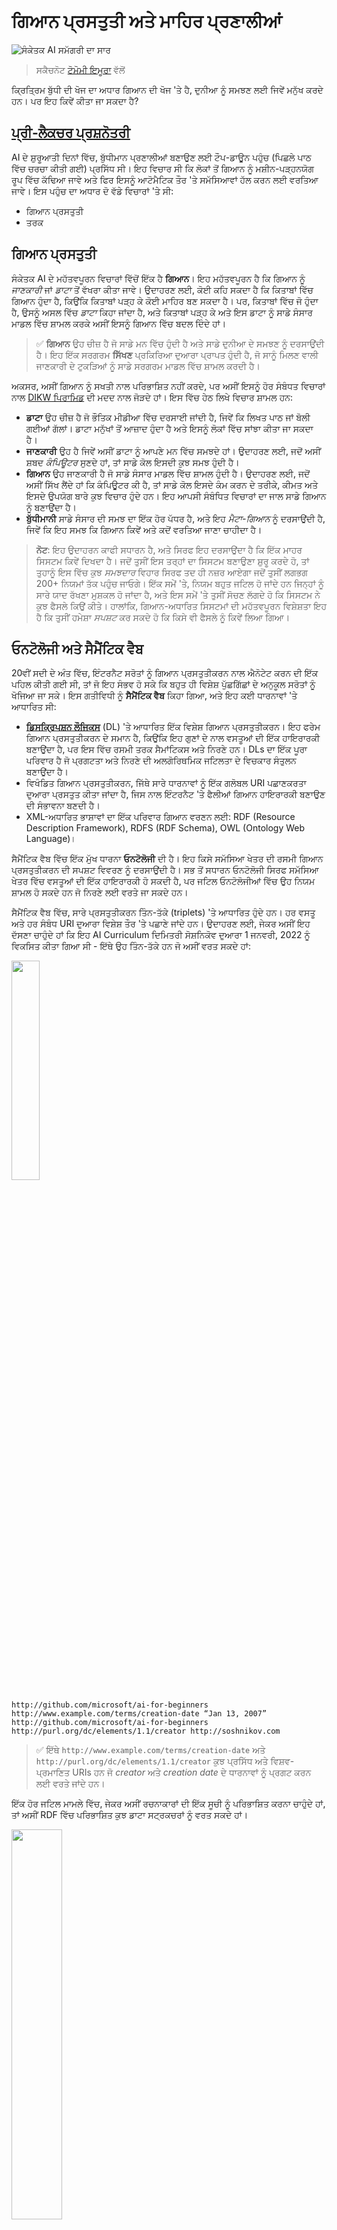 <!--
CO_OP_TRANSLATOR_METADATA:
{
  "original_hash": "98c5222ff9556b55223fed2337145e18",
  "translation_date": "2025-08-26T11:04:27+00:00",
  "source_file": "lessons/2-Symbolic/README.md",
  "language_code": "pa"
}
-->
# ਗਿਆਨ ਪ੍ਰਸਤੁਤੀ ਅਤੇ ਮਾਹਿਰ ਪ੍ਰਣਾਲੀਆਂ

![ਸੰਕੇਤਕ AI ਸਮੱਗਰੀ ਦਾ ਸਾਰ](../../../../translated_images/ai-symbolic.715a30cb610411a6964d2e2f23f24364cb338a07cb4844c1f97084d366e586c3.pa.png)

> ਸਕੈਚਨੋਟ [ਟੋਮੋਮੀ ਇਮੂਰਾ](https://twitter.com/girlie_mac) ਵੱਲੋਂ

ਕ੍ਰਿਤ੍ਰਿਮ ਬੁੱਧੀ ਦੀ ਖੋਜ ਦਾ ਅਧਾਰ ਗਿਆਨ ਦੀ ਖੋਜ 'ਤੇ ਹੈ, ਦੁਨੀਆ ਨੂੰ ਸਮਝਣ ਲਈ ਜਿਵੇਂ ਮਨੁੱਖ ਕਰਦੇ ਹਨ। ਪਰ ਇਹ ਕਿਵੇਂ ਕੀਤਾ ਜਾ ਸਕਦਾ ਹੈ?

## [ਪ੍ਰੀ-ਲੈਕਚਰ ਪ੍ਰਸ਼ਨੋਤਰੀ](https://ff-quizzes.netlify.app/en/ai/quiz/3)

AI ਦੇ ਸ਼ੁਰੂਆਤੀ ਦਿਨਾਂ ਵਿੱਚ, ਬੁੱਧੀਮਾਨ ਪ੍ਰਣਾਲੀਆਂ ਬਣਾਉਣ ਲਈ ਟੌਪ-ਡਾਊਨ ਪਹੁੰਚ (ਪਿਛਲੇ ਪਾਠ ਵਿੱਚ ਚਰਚਾ ਕੀਤੀ ਗਈ) ਪ੍ਰਸਿੱਧ ਸੀ। ਇਹ ਵਿਚਾਰ ਸੀ ਕਿ ਲੋਕਾਂ ਤੋਂ ਗਿਆਨ ਨੂੰ ਮਸ਼ੀਨ-ਪੜ੍ਹਨਯੋਗ ਰੂਪ ਵਿੱਚ ਕੱਢਿਆ ਜਾਵੇ ਅਤੇ ਫਿਰ ਇਸਨੂੰ ਆਟੋਮੈਟਿਕ ਤੌਰ 'ਤੇ ਸਮੱਸਿਆਵਾਂ ਹੱਲ ਕਰਨ ਲਈ ਵਰਤਿਆ ਜਾਵੇ। ਇਸ ਪਹੁੰਚ ਦਾ ਅਧਾਰ ਦੋ ਵੱਡੇ ਵਿਚਾਰਾਂ 'ਤੇ ਸੀ:

* ਗਿਆਨ ਪ੍ਰਸਤੁਤੀ  
* ਤਰਕ

## ਗਿਆਨ ਪ੍ਰਸਤੁਤੀ

ਸੰਕੇਤਕ AI ਦੇ ਮਹੱਤਵਪੂਰਨ ਵਿਚਾਰਾਂ ਵਿੱਚੋਂ ਇੱਕ ਹੈ **ਗਿਆਨ**। ਇਹ ਮਹੱਤਵਪੂਰਨ ਹੈ ਕਿ ਗਿਆਨ ਨੂੰ *ਜਾਣਕਾਰੀ* ਜਾਂ *ਡਾਟਾ* ਤੋਂ ਵੱਖਰਾ ਕੀਤਾ ਜਾਵੇ। ਉਦਾਹਰਣ ਲਈ, ਕੋਈ ਕਹਿ ਸਕਦਾ ਹੈ ਕਿ ਕਿਤਾਬਾਂ ਵਿੱਚ ਗਿਆਨ ਹੁੰਦਾ ਹੈ, ਕਿਉਂਕਿ ਕਿਤਾਬਾਂ ਪੜ੍ਹ ਕੇ ਕੋਈ ਮਾਹਿਰ ਬਣ ਸਕਦਾ ਹੈ। ਪਰ, ਕਿਤਾਬਾਂ ਵਿੱਚ ਜੋ ਹੁੰਦਾ ਹੈ, ਉਸਨੂੰ ਅਸਲ ਵਿੱਚ *ਡਾਟਾ* ਕਿਹਾ ਜਾਂਦਾ ਹੈ, ਅਤੇ ਕਿਤਾਬਾਂ ਪੜ੍ਹ ਕੇ ਅਤੇ ਇਸ ਡਾਟਾ ਨੂੰ ਸਾਡੇ ਸੰਸਾਰ ਮਾਡਲ ਵਿੱਚ ਸ਼ਾਮਲ ਕਰਕੇ ਅਸੀਂ ਇਸਨੂੰ ਗਿਆਨ ਵਿੱਚ ਬਦਲ ਦਿੰਦੇ ਹਾਂ।

> ✅ **ਗਿਆਨ** ਉਹ ਚੀਜ਼ ਹੈ ਜੋ ਸਾਡੇ ਮਨ ਵਿੱਚ ਹੁੰਦੀ ਹੈ ਅਤੇ ਸਾਡੇ ਦੁਨੀਆ ਦੇ ਸਮਝਣ ਨੂੰ ਦਰਸਾਉਂਦੀ ਹੈ। ਇਹ ਇੱਕ ਸਰਗਰਮ **ਸਿੱਖਣ** ਪ੍ਰਕਿਰਿਆ ਦੁਆਰਾ ਪ੍ਰਾਪਤ ਹੁੰਦੀ ਹੈ, ਜੋ ਸਾਨੂੰ ਮਿਲਣ ਵਾਲੀ ਜਾਣਕਾਰੀ ਦੇ ਟੁਕੜਿਆਂ ਨੂੰ ਸਾਡੇ ਸਰਗਰਮ ਮਾਡਲ ਵਿੱਚ ਸ਼ਾਮਲ ਕਰਦੀ ਹੈ।

ਅਕਸਰ, ਅਸੀਂ ਗਿਆਨ ਨੂੰ ਸਖਤੀ ਨਾਲ ਪਰਿਭਾਸ਼ਿਤ ਨਹੀਂ ਕਰਦੇ, ਪਰ ਅਸੀਂ ਇਸਨੂੰ ਹੋਰ ਸੰਬੰਧਤ ਵਿਚਾਰਾਂ ਨਾਲ [DIKW ਪਿਰਾਮਿਡ](https://en.wikipedia.org/wiki/DIKW_pyramid) ਦੀ ਮਦਦ ਨਾਲ ਜੋੜਦੇ ਹਾਂ। ਇਸ ਵਿੱਚ ਹੇਠ ਲਿਖੇ ਵਿਚਾਰ ਸ਼ਾਮਲ ਹਨ:

* **ਡਾਟਾ** ਉਹ ਚੀਜ਼ ਹੈ ਜੋ ਭੌਤਿਕ ਮੀਡੀਆ ਵਿੱਚ ਦਰਸਾਈ ਜਾਂਦੀ ਹੈ, ਜਿਵੇਂ ਕਿ ਲਿਖਤ ਪਾਠ ਜਾਂ ਬੋਲੀ ਗਈਆਂ ਗੱਲਾਂ। ਡਾਟਾ ਮਨੁੱਖਾਂ ਤੋਂ ਆਜ਼ਾਦ ਹੁੰਦਾ ਹੈ ਅਤੇ ਇਸਨੂੰ ਲੋਕਾਂ ਵਿੱਚ ਸਾਂਝਾ ਕੀਤਾ ਜਾ ਸਕਦਾ ਹੈ।  
* **ਜਾਣਕਾਰੀ** ਉਹ ਹੈ ਜਿਵੇਂ ਅਸੀਂ ਡਾਟਾ ਨੂੰ ਆਪਣੇ ਮਨ ਵਿੱਚ ਸਮਝਦੇ ਹਾਂ। ਉਦਾਹਰਣ ਲਈ, ਜਦੋਂ ਅਸੀਂ ਸ਼ਬਦ *ਕੰਪਿਊਟਰ* ਸੁਣਦੇ ਹਾਂ, ਤਾਂ ਸਾਡੇ ਕੋਲ ਇਸਦੀ ਕੁਝ ਸਮਝ ਹੁੰਦੀ ਹੈ।  
* **ਗਿਆਨ** ਉਹ ਜਾਣਕਾਰੀ ਹੈ ਜੋ ਸਾਡੇ ਸੰਸਾਰ ਮਾਡਲ ਵਿੱਚ ਸ਼ਾਮਲ ਹੁੰਦੀ ਹੈ। ਉਦਾਹਰਣ ਲਈ, ਜਦੋਂ ਅਸੀਂ ਸਿੱਖ ਲੈਂਦੇ ਹਾਂ ਕਿ ਕੰਪਿਊਟਰ ਕੀ ਹੈ, ਤਾਂ ਸਾਡੇ ਕੋਲ ਇਸਦੇ ਕੰਮ ਕਰਨ ਦੇ ਤਰੀਕੇ, ਕੀਮਤ ਅਤੇ ਇਸਦੇ ਉਪਯੋਗ ਬਾਰੇ ਕੁਝ ਵਿਚਾਰ ਹੁੰਦੇ ਹਨ। ਇਹ ਆਪਸੀ ਸੰਬੰਧਿਤ ਵਿਚਾਰਾਂ ਦਾ ਜਾਲ ਸਾਡੇ ਗਿਆਨ ਨੂੰ ਬਣਾਉਂਦਾ ਹੈ।  
* **ਬੁੱਧੀਮਾਨੀ** ਸਾਡੇ ਸੰਸਾਰ ਦੀ ਸਮਝ ਦਾ ਇੱਕ ਹੋਰ ਪੱਧਰ ਹੈ, ਅਤੇ ਇਹ *ਮੈਟਾ-ਗਿਆਨ* ਨੂੰ ਦਰਸਾਉਂਦੀ ਹੈ, ਜਿਵੇਂ ਕਿ ਇਹ ਸਮਝ ਕਿ ਗਿਆਨ ਕਿਵੇਂ ਅਤੇ ਕਦੋਂ ਵਰਤਿਆ ਜਾਣਾ ਚਾਹੀਦਾ ਹੈ।
> **ਨੋਟ**: ਇਹ ਉਦਾਹਰਨ ਕਾਫੀ ਸਧਾਰਨ ਹੈ, ਅਤੇ ਸਿਰਫ ਇਹ ਦਰਸਾਉਂਦਾ ਹੈ ਕਿ ਇੱਕ ਮਾਹਰ ਸਿਸਟਮ ਕਿਵੇਂ ਦਿਖਦਾ ਹੈ। ਜਦੋਂ ਤੁਸੀਂ ਇਸ ਤਰ੍ਹਾਂ ਦਾ ਸਿਸਟਮ ਬਣਾਉਣਾ ਸ਼ੁਰੂ ਕਰਦੇ ਹੋ, ਤਾਂ ਤੁਹਾਨੂੰ ਇਸ ਵਿੱਚ ਕੁਝ *ਸਮਝਦਾਰ* ਵਿਹਾਰ ਸਿਰਫ ਤਦ ਹੀ ਨਜ਼ਰ ਆਏਗਾ ਜਦੋਂ ਤੁਸੀਂ ਲਗਭਗ 200+ ਨਿਯਮਾਂ ਤੱਕ ਪਹੁੰਚ ਜਾਓਗੇ। ਇੱਕ ਸਮੇਂ 'ਤੇ, ਨਿਯਮ ਬਹੁਤ ਜਟਿਲ ਹੋ ਜਾਂਦੇ ਹਨ ਜਿਨ੍ਹਾਂ ਨੂੰ ਸਾਰੇ ਯਾਦ ਰੱਖਣਾ ਮੁਸ਼ਕਲ ਹੋ ਜਾਂਦਾ ਹੈ, ਅਤੇ ਇਸ ਸਮੇਂ 'ਤੇ ਤੁਸੀਂ ਸੋਚਣ ਲੱਗਦੇ ਹੋ ਕਿ ਸਿਸਟਮ ਨੇ ਕੁਝ ਫੈਸਲੇ ਕਿਉਂ ਕੀਤੇ। ਹਾਲਾਂਕਿ, ਗਿਆਨ-ਅਧਾਰਿਤ ਸਿਸਟਮਾਂ ਦੀ ਮਹੱਤਵਪੂਰਨ ਵਿਸ਼ੇਸ਼ਤਾ ਇਹ ਹੈ ਕਿ ਤੁਸੀਂ ਹਮੇਸ਼ਾ *ਸਪਸ਼ਟ* ਕਰ ਸਕਦੇ ਹੋ ਕਿ ਕਿਸੇ ਵੀ ਫੈਸਲੇ ਨੂੰ ਕਿਵੇਂ ਲਿਆ ਗਿਆ।
## ਓਨਟੋਲੋਜੀ ਅਤੇ ਸੈਮੈਂਟਿਕ ਵੈਬ

20ਵੀਂ ਸਦੀ ਦੇ ਅੰਤ ਵਿੱਚ, ਇੰਟਰਨੈਟ ਸਰੋਤਾਂ ਨੂੰ ਗਿਆਨ ਪ੍ਰਸਤੁਤੀਕਰਨ ਨਾਲ ਐਨੋਟੇਟ ਕਰਨ ਦੀ ਇੱਕ ਪਹਿਲ ਕੀਤੀ ਗਈ ਸੀ, ਤਾਂ ਜੋ ਇਹ ਸੰਭਵ ਹੋ ਸਕੇ ਕਿ ਬਹੁਤ ਹੀ ਵਿਸ਼ੇਸ਼ ਪੁੱਛਗਿੱਛਾਂ ਦੇ ਅਨੁਕੂਲ ਸਰੋਤਾਂ ਨੂੰ ਖੋਜਿਆ ਜਾ ਸਕੇ। ਇਸ ਗਤੀਵਿਧੀ ਨੂੰ **ਸੈਮੈਂਟਿਕ ਵੈਬ** ਕਿਹਾ ਗਿਆ, ਅਤੇ ਇਹ ਕਈ ਧਾਰਨਾਵਾਂ 'ਤੇ ਆਧਾਰਿਤ ਸੀ:

- **[ਡਿਸਕ੍ਰਿਪਸ਼ਨ ਲੌਜਿਕਸ](https://en.wikipedia.org/wiki/Description_logic)** (DL) 'ਤੇ ਆਧਾਰਿਤ ਇੱਕ ਵਿਸ਼ੇਸ਼ ਗਿਆਨ ਪ੍ਰਸਤੁਤੀਕਰਨ। ਇਹ ਫਰੇਮ ਗਿਆਨ ਪ੍ਰਸਤੁਤੀਕਰਨ ਦੇ ਸਮਾਨ ਹੈ, ਕਿਉਂਕਿ ਇਹ ਗੁਣਾਂ ਦੇ ਨਾਲ ਵਸਤੂਆਂ ਦੀ ਇੱਕ ਹਾਇਰਾਰਕੀ ਬਣਾਉਂਦਾ ਹੈ, ਪਰ ਇਸ ਵਿੱਚ ਰਸਮੀ ਤਰਕ ਸੈਮਾਂਟਿਕਸ ਅਤੇ ਨਿਰਣੇ ਹਨ। DLs ਦਾ ਇੱਕ ਪੂਰਾ ਪਰਿਵਾਰ ਹੈ ਜੋ ਪ੍ਰਗਟਤਾ ਅਤੇ ਨਿਰਣੇ ਦੀ ਅਲਗੋਰਿਥਮਿਕ ਜਟਿਲਤਾ ਦੇ ਵਿਚਕਾਰ ਸੰਤੁਲਨ ਬਣਾਉਂਦਾ ਹੈ।
- ਵਿਖੰਡਿਤ ਗਿਆਨ ਪ੍ਰਸਤੁਤੀਕਰਨ, ਜਿੱਥੇ ਸਾਰੇ ਧਾਰਨਾਵਾਂ ਨੂੰ ਇੱਕ ਗਲੋਬਲ URI ਪਛਾਣਕਰਤਾ ਦੁਆਰਾ ਪ੍ਰਸਤੁਤ ਕੀਤਾ ਜਾਂਦਾ ਹੈ, ਜਿਸ ਨਾਲ ਇੰਟਰਨੈਟ 'ਤੇ ਫੈਲੀਆਂ ਗਿਆਨ ਹਾਇਰਾਰਕੀ ਬਣਾਉਣ ਦੀ ਸੰਭਾਵਨਾ ਬਣਦੀ ਹੈ।
- XML-ਅਧਾਰਿਤ ਭਾਸ਼ਾਵਾਂ ਦਾ ਇੱਕ ਪਰਿਵਾਰ ਗਿਆਨ ਵਰਣਨ ਲਈ: RDF (Resource Description Framework), RDFS (RDF Schema), OWL (Ontology Web Language)।

ਸੈਮੈਂਟਿਕ ਵੈਬ ਵਿੱਚ ਇੱਕ ਮੁੱਖ ਧਾਰਨਾ **ਓਨਟੋਲੋਜੀ** ਦੀ ਹੈ। ਇਹ ਕਿਸੇ ਸਮੱਸਿਆ ਖੇਤਰ ਦੀ ਰਸਮੀ ਗਿਆਨ ਪ੍ਰਸਤੁਤੀਕਰਨ ਦੀ ਸਪਸ਼ਟ ਵਿਵਰਣ ਨੂੰ ਦਰਸਾਉਂਦੀ ਹੈ। ਸਭ ਤੋਂ ਸਧਾਰਨ ਓਨਟੋਲੋਜੀ ਸਿਰਫ ਸਮੱਸਿਆ ਖੇਤਰ ਵਿੱਚ ਵਸਤੂਆਂ ਦੀ ਇੱਕ ਹਾਇਰਾਰਕੀ ਹੋ ਸਕਦੀ ਹੈ, ਪਰ ਜਟਿਲ ਓਨਟੋਲੋਜੀਆਂ ਵਿੱਚ ਉਹ ਨਿਯਮ ਸ਼ਾਮਲ ਹੋ ਸਕਦੇ ਹਨ ਜੋ ਨਿਰਣੇ ਲਈ ਵਰਤੇ ਜਾ ਸਕਦੇ ਹਨ।

ਸੈਮੈਂਟਿਕ ਵੈਬ ਵਿੱਚ, ਸਾਰੇ ਪ੍ਰਸਤੁਤੀਕਰਨ ਤਿੰਨ-ਤੱਕੇ (triplets) 'ਤੇ ਆਧਾਰਿਤ ਹੁੰਦੇ ਹਨ। ਹਰ ਵਸਤੂ ਅਤੇ ਹਰ ਸੰਬੰਧ URI ਦੁਆਰਾ ਵਿਸ਼ੇਸ਼ ਤੌਰ 'ਤੇ ਪਛਾਣੇ ਜਾਂਦੇ ਹਨ। ਉਦਾਹਰਣ ਲਈ, ਜੇਕਰ ਅਸੀਂ ਇਹ ਦੱਸਣਾ ਚਾਹੁੰਦੇ ਹਾਂ ਕਿ ਇਹ AI Curriculum ਦਿਮਿਤਰੀ ਸੋਸ਼ਨਿਕੋਵ ਦੁਆਰਾ 1 ਜਨਵਰੀ, 2022 ਨੂੰ ਵਿਕਸਿਤ ਕੀਤਾ ਗਿਆ ਸੀ - ਇੱਥੇ ਉਹ ਤਿੰਨ-ਤੱਕੇ ਹਨ ਜੋ ਅਸੀਂ ਵਰਤ ਸਕਦੇ ਹਾਂ:

<img src="images/triplet.png" width="30%"/>

```
http://github.com/microsoft/ai-for-beginners http://www.example.com/terms/creation-date “Jan 13, 2007”
http://github.com/microsoft/ai-for-beginners http://purl.org/dc/elements/1.1/creator http://soshnikov.com
```

> ✅ ਇੱਥੇ `http://www.example.com/terms/creation-date` ਅਤੇ `http://purl.org/dc/elements/1.1/creator` ਕੁਝ ਪ੍ਰਸਿੱਧ ਅਤੇ ਵਿਸ਼ਵ-ਪ੍ਰਮਾਣਿਤ URIs ਹਨ ਜੋ *creator* ਅਤੇ *creation date* ਦੇ ਧਾਰਨਾਵਾਂ ਨੂੰ ਪ੍ਰਗਟ ਕਰਨ ਲਈ ਵਰਤੇ ਜਾਂਦੇ ਹਨ।

ਇੱਕ ਹੋਰ ਜਟਿਲ ਮਾਮਲੇ ਵਿੱਚ, ਜੇਕਰ ਅਸੀਂ ਰਚਨਾਕਾਰਾਂ ਦੀ ਇੱਕ ਸੂਚੀ ਨੂੰ ਪਰਿਭਾਸ਼ਿਤ ਕਰਨਾ ਚਾਹੁੰਦੇ ਹਾਂ, ਤਾਂ ਅਸੀਂ RDF ਵਿੱਚ ਪਰਿਭਾਸ਼ਿਤ ਕੁਝ ਡਾਟਾ ਸਟ੍ਰਕਚਰਾਂ ਨੂੰ ਵਰਤ ਸਕਦੇ ਹਾਂ।

<img src="images/triplet-complex.png" width="40%"/>

> ਉੱਪਰਲੇ ਡਾਇਗ੍ਰਾਮ [ਦਿਮਿਤਰੀ ਸੋਸ਼ਨਿਕੋਵ](http://soshnikov.com) ਦੁਆਰਾ।

ਸੈਮੈਂਟਿਕ ਵੈਬ ਬਣਾਉਣ ਦੀ ਪ੍ਰਗਤੀ ਨੂੰ ਖੋਜ ਇੰਜਨਾਂ ਅਤੇ ਕੁਦਰਤੀ ਭਾਸ਼ਾ ਪ੍ਰੋਸੈਸਿੰਗ ਤਕਨੀਕਾਂ ਦੀ ਸਫਲਤਾ ਦੁਆਰਾ ਕੁਝ ਹੱਦ ਤੱਕ ਰੋਕਿਆ ਗਿਆ, ਜੋ ਪਾਠ ਤੋਂ ਸੰਰਚਿਤ ਡਾਟਾ ਕੱਢਣ ਦੀ ਆਗਿਆ ਦਿੰਦੇ ਹਨ। ਹਾਲਾਂਕਿ, ਕੁਝ ਖੇਤਰਾਂ ਵਿੱਚ ਓਨਟੋਲੋਜੀਆਂ ਅਤੇ ਗਿਆਨ ਅਧਾਰਾਂ ਨੂੰ ਬਣਾਉਣ ਲਈ ਅਜੇ ਵੀ ਮਹੱਤਵਪੂਰਨ ਯਤਨ ਕੀਤੇ ਜਾ ਰਹੇ ਹਨ। ਕੁਝ ਪ੍ਰੋਜੈਕਟ ਜੋ ਧਿਆਨ ਦੇਣ ਯੋਗ ਹਨ:

* [WikiData](https://wikidata.org/) ਇੱਕ ਮਸ਼ੀਨ ਪੜ੍ਹਨ ਯੋਗ ਗਿਆਨ ਅਧਾਰਾਂ ਦਾ ਸੰਗ੍ਰਹਿ ਹੈ ਜੋ Wikipedia ਨਾਲ ਸੰਬੰਧਿਤ ਹੈ। ਜ਼ਿਆਦਾਤਰ ਡਾਟਾ Wikipedia *InfoBoxes* ਤੋਂ ਖੋਜਿਆ ਜਾਂਦਾ ਹੈ, ਜੋ Wikipedia ਪੰਨਿਆਂ ਦੇ ਅੰਦਰ ਸੰਰਚਿਤ ਸਮੱਗਰੀ ਦੇ ਟੁਕੜੇ ਹਨ। ਤੁਸੀਂ [SPARQL](https://query.wikidata.org/) ਵਿੱਚ WikiData ਨੂੰ ਪੁੱਛਗਿੱਛ ਕਰ ਸਕਦੇ ਹੋ, ਜੋ ਸੈਮੈਂਟਿਕ ਵੈਬ ਲਈ ਇੱਕ ਵਿਸ਼ੇਸ਼ ਪੁੱਛਗਿੱਛ ਭਾਸ਼ਾ ਹੈ। ਇੱਥੇ ਇੱਕ ਨਮੂਨਾ ਪੁੱਛਗਿੱਛ ਹੈ ਜੋ ਮਨੁੱਖਾਂ ਵਿੱਚ ਸਭ ਤੋਂ ਪ੍ਰਸਿੱਧ ਅੱਖਾਂ ਦੇ ਰੰਗ ਦਿਖਾਉਂਦੀ ਹੈ:

```sparql
#defaultView:BubbleChart
SELECT ?eyeColorLabel (COUNT(?human) AS ?count)
WHERE
{
  ?human wdt:P31 wd:Q5.       # human instance-of homo sapiens
  ?human wdt:P1340 ?eyeColor. # human eye-color ?eyeColor
  SERVICE wikibase:label { bd:serviceParam wikibase:language "en". }
}
GROUP BY ?eyeColorLabel
```

* [DBpedia](https://www.dbpedia.org/) WikiData ਦੇ ਸਮਾਨ ਇੱਕ ਹੋਰ ਯਤਨ ਹੈ।

> ✅ ਜੇਕਰ ਤੁਸੀਂ ਆਪਣੀਆਂ ਓਨਟੋਲੋਜੀਆਂ ਬਣਾਉਣ ਜਾਂ ਮੌਜੂਦਾ ਓਨਟੋਲੋਜੀਆਂ ਨੂੰ ਖੋਲ੍ਹਣ ਨਾਲ ਪ੍ਰਯੋਗ ਕਰਨਾ ਚਾਹੁੰਦੇ ਹੋ, ਤਾਂ ਇੱਕ ਸ਼ਾਨਦਾਰ ਵਿਜ਼ੂਅਲ ਓਨਟੋਲੋਜੀ ਐਡੀਟਰ ਹੈ ਜਿਸਨੂੰ [Protégé](https://protege.stanford.edu/) ਕਿਹਾ ਜਾਂਦਾ ਹੈ। ਇਸਨੂੰ ਡਾਊਨਲੋਡ ਕਰੋ ਜਾਂ ਆਨਲਾਈਨ ਵਰਤੋ।

<img src="images/protege.png" width="70%"/>

*Web Protégé ਐਡੀਟਰ Romanov Family ਓਨਟੋਲੋਜੀ ਨਾਲ ਖੁੱਲ੍ਹਾ। ਸਕ੍ਰੀਨਸ਼ਾਟ ਦਿਮਿਤਰੀ ਸੋਸ਼ਨਿਕੋਵ ਦੁਆਰਾ।*

## ✍️ ਅਭਿਆਸ: ਇੱਕ ਪਰਿਵਾਰ ਓਨਟੋਲੋਜੀ

[FamilyOntology.ipynb](https://github.com/Ezana135/AI-For-Beginners/blob/main/lessons/2-Symbolic/FamilyOntology.ipynb) ਨੂੰ ਦੇਖੋ, ਜੋ ਪਰਿਵਾਰਕ ਸੰਬੰਧਾਂ ਬਾਰੇ ਸੈਮੈਂਟਿਕ ਵੈਬ ਤਕਨੀਕਾਂ ਦੀ ਵਰਤੋਂ ਕਰਨ ਦਾ ਉਦਾਹਰਣ ਹੈ। ਅਸੀਂ GEDCOM ਫਾਰਮੈਟ ਵਿੱਚ ਪ੍ਰਸਤੁਤ ਇੱਕ ਪਰਿਵਾਰਕ ਰੁੱਖ ਅਤੇ ਪਰਿਵਾਰਕ ਸੰਬੰਧਾਂ ਦੀ ਓਨਟੋਲੋਜੀ ਲੈ ਕੇ ਦਿੱਤੇ ਗਏ ਵਿਅਕਤੀਆਂ ਦੇ ਸੈੱਟ ਲਈ ਸਾਰੇ ਪਰਿਵਾਰਕ ਸੰਬੰਧਾਂ ਦਾ ਇੱਕ ਗ੍ਰਾਫ ਬਣਾਵਾਂਗੇ।

## ਮਾਈਕਰੋਸਾਫਟ ਕਾਂਸੈਪਟ ਗ੍ਰਾਫ

ਜ਼ਿਆਦਾਤਰ ਮਾਮਲਿਆਂ ਵਿੱਚ, ਓਨਟੋਲੋਜੀਆਂ ਨੂੰ ਧਿਆਨ ਨਾਲ ਹੱਥੋਂ ਬਣਾਇਆ ਜਾਂਦਾ ਹੈ। ਹਾਲਾਂਕਿ, ਇਹ ਵੀ ਸੰਭਵ ਹੈ ਕਿ **ਅਸੰਰਚਿਤ ਡਾਟਾ** ਤੋਂ ਓਨਟੋਲੋਜੀਆਂ ਨੂੰ **ਖੋਜਿਆ** ਜਾਵੇ, ਉਦਾਹਰਣ ਲਈ, ਕੁਦਰਤੀ ਭਾਸ਼ਾ ਪਾਠਾਂ ਤੋਂ।

ਇੱਕ ਇਸ ਤਰ੍ਹਾਂ ਦਾ ਯਤਨ ਮਾਈਕਰੋਸਾਫਟ ਰਿਸਰਚ ਦੁਆਰਾ ਕੀਤਾ ਗਿਆ ਸੀ, ਅਤੇ ਇਸਦਾ ਨਤੀਜਾ [Microsoft Concept Graph](https://blogs.microsoft.com/ai/microsoft-researchers-release-graph-that-helps-machines-conceptualize/?WT.mc_id=academic-77998-cacaste) ਸੀ।

ਇਹ ਵਸਤੂਆਂ ਦਾ ਇੱਕ ਵੱਡਾ ਸੰਗ੍ਰਹਿ ਹੈ ਜੋ `is-a` ਵਿਰਾਸਤ ਸੰਬੰਧ ਦੁਆਰਾ ਇਕੱਠੇ ਕੀਤੇ ਗਏ ਹਨ। ਇਹ "ਮਾਈਕਰੋਸਾਫਟ ਕੀ ਹੈ?" ਵਰਗੇ ਸਵਾਲਾਂ ਦੇ ਜਵਾਬ ਦੇਣ ਦੀ ਆਗਿਆ ਦਿੰਦਾ ਹੈ - ਜਵਾਬ ਕੁਝ ਇਸ ਤਰ੍ਹਾਂ ਹੋ ਸਕਦਾ ਹੈ "ਇੱਕ ਕੰਪਨੀ 0.87 ਸੰਭਾਵਨਾ ਨਾਲ, ਅਤੇ ਇੱਕ ਬ੍ਰਾਂਡ 0.75 ਸੰਭਾਵਨਾ ਨਾਲ।"

ਗ੍ਰਾਫ REST API ਦੇ ਰੂਪ ਵਿੱਚ ਉਪਲਬਧ ਹੈ, ਜਾਂ ਇੱਕ ਵੱਡੇ ਡਾਊਨਲੋਡਯੋਗ ਟੈਕਸਟ ਫਾਈਲ ਦੇ ਰੂਪ ਵਿੱਚ ਜੋ ਸਾਰੇ ਵਸਤੂ ਜੋੜੇ ਦੀ ਸੂਚੀ ਦਿੰਦੀ ਹੈ।

## ✍️ ਅਭਿਆਸ: ਇੱਕ ਕਾਂਸੈਪਟ ਗ੍ਰਾਫ

[MSConceptGraph.ipynb](https://github.com/microsoft/AI-For-Beginners/blob/main/lessons/2-Symbolic/MSConceptGraph.ipynb) ਨੋਟਬੁੱਕ ਨੂੰ ਅਜ਼ਮਾਓ ਤਾਂ ਜੋ ਅਸੀਂ ਦੇਖ ਸਕੀਏ ਕਿ ਮਾਈਕਰੋਸਾਫਟ ਕਾਂਸੈਪਟ ਗ੍ਰਾਫ ਦੀ ਵਰਤੋਂ ਕਰਕੇ ਖ਼ਬਰਾਂ ਦੇ ਲੇਖਾਂ ਨੂੰ ਕਈ ਸ਼੍ਰੇਣੀਆਂ ਵਿੱਚ ਕਿਵੇਂ ਸਮੂਹਬੱਧ ਕੀਤਾ ਜਾ ਸਕਦਾ ਹੈ।

## ਨਿਸਕਰਸ਼

ਅੱਜਕਲ, AI ਨੂੰ ਅਕਸਰ *ਮਸ਼ੀਨ ਲਰਨਿੰਗ* ਜਾਂ *ਨਿਊਰਲ ਨੈਟਵਰਕਸ* ਦਾ ਪਰਯਾਇ ਮੰਨਿਆ ਜਾਂਦਾ ਹੈ। ਹਾਲਾਂਕਿ, ਇੱਕ ਮਨੁੱਖ ਸਪਸ਼ਟ ਤਰਕ ਵੀ ਪ੍ਰਦਰਸ਼ਿਤ ਕਰਦਾ ਹੈ, ਜੋ ਕੁਝ ਅਜੇ ਤੱਕ ਨਿਊਰਲ ਨੈਟਵਰਕਸ ਦੁਆਰਾ ਸੰਭਾਲਿਆ ਨਹੀਂ ਜਾ ਰਿਹਾ। ਅਸਲ ਦੁਨੀਆ ਦੇ ਪ੍ਰੋਜੈਕਟਾਂ ਵਿੱਚ, ਸਪਸ਼ਟ ਤਰਕ ਅਜੇ ਵੀ ਉਹ ਕੰਮ ਕਰਨ ਲਈ ਵਰਤਿਆ ਜਾਂਦਾ ਹੈ ਜੋ ਵਿਆਖਿਆਵਾਂ ਦੀ ਲੋੜ ਰੱਖਦੇ ਹਨ, ਜਾਂ ਸਿਸਟਮ ਦੇ ਵਿਵਹਾਰ ਨੂੰ ਨਿਯੰਤਰਿਤ ਢੰਗ ਨਾਲ ਬਦਲਣ ਦੀ ਯੋਗਤਾ ਦੀ ਲੋੜ ਰੱਖਦੇ ਹਨ।

## 🚀 ਚੁਣੌਤੀ

ਇਸ ਪਾਠ ਨਾਲ ਸੰਬੰਧਿਤ ਪਰਿਵਾਰ ਓਨਟੋਲੋਜੀ ਨੋਟਬੁੱਕ ਵਿੱਚ, ਹੋਰ ਪਰਿਵਾਰਕ ਸੰਬੰਧਾਂ ਨਾਲ ਪ੍ਰਯੋਗ ਕਰਨ ਦਾ ਮੌਕਾ ਹੈ। ਪਰਿਵਾਰਕ ਰੁੱਖ ਵਿੱਚ ਲੋਕਾਂ ਦੇ ਵਿਚਕਾਰ ਨਵੇਂ ਸੰਬੰਧਾਂ ਦੀ ਖੋਜ ਕਰਨ ਦੀ ਕੋਸ਼ਿਸ਼ ਕਰੋ।

## [ਪਾਠ-ਪ੍ਰਸਚਾਤ ਕਵਿਜ਼](https://ff-quizzes.netlify.app/en/ai/quiz/4)

## ਸਮੀਖਿਆ ਅਤੇ ਸਵੈ ਅਧਿਐਨ

ਇੰਟਰਨੈਟ 'ਤੇ ਕੁਝ ਖੋਜ ਕਰੋ ਤਾਂ ਜੋ ਉਹ ਖੇਤਰ ਪਤਾ ਲਗ ਸਕਣ ਜਿੱਥੇ ਮਨੁੱਖਾਂ ਨੇ ਗਿਆਨ ਨੂੰ ਮਾਪਣ ਅਤੇ ਕੋਡਿਫਾਈ ਕਰਨ ਦੀ ਕੋਸ਼ਿਸ਼ ਕੀਤੀ ਹੈ। Bloom's Taxonomy ਦੇਖੋ, ਅਤੇ ਇਤਿਹਾਸ ਵਿੱਚ ਵਾਪਸ ਜਾਓ ਤਾਂ ਜੋ ਇਹ ਸਿੱਖਿਆ ਜਾ ਸਕੇ ਕਿ ਮਨੁੱਖਾਂ ਨੇ ਆਪਣੇ ਸੰਸਾਰ ਨੂੰ ਸਮਝਣ ਦੀ ਕੋਸ਼ਿਸ਼ ਕਿਵੇਂ ਕੀਤੀ। Linnaeus ਦੇ ਕੰਮ ਨੂੰ ਦੇਖੋ ਕਿ ਜਿਵੇਂ ਉਸਨੇ ਜੀਵਾਂ ਦੀ ਇੱਕ ਟੈਕਸੋਨੋਮੀ ਬਣਾਈ, ਅਤੇ ਇਹ ਦੇਖੋ ਕਿ ਦਿਮਿਤਰੀ ਮੇਂਡੇਲੀਵ ਨੇ ਰਸਾਇਣਕ ਤੱਤਾਂ ਨੂੰ ਵਰਣਨ ਅਤੇ ਸਮੂਹਬੱਧ ਕਰਨ ਦਾ ਇੱਕ ਤਰੀਕਾ ਕਿਵੇਂ ਬਣਾਇਆ। ਕੀ ਤੁਸੀਂ ਹੋਰ ਦਿਲਚਸਪ ਉਦਾਹਰਣ ਲੱਭ ਸਕਦੇ ਹੋ?

**ਅਸਾਈਨਮੈਂਟ**: [ਓਨਟੋਲੋਜੀ ਬਣਾਓ](assignment.md)

**ਅਸਵੀਕਰਤੀ**:  
ਇਹ ਦਸਤਾਵੇਜ਼ AI ਅਨੁਵਾਦ ਸੇਵਾ [Co-op Translator](https://github.com/Azure/co-op-translator) ਦੀ ਵਰਤੋਂ ਕਰਕੇ ਅਨੁਵਾਦ ਕੀਤਾ ਗਿਆ ਹੈ। ਜਦੋਂ ਕਿ ਅਸੀਂ ਸਹੀ ਹੋਣ ਦਾ ਯਤਨ ਕਰਦੇ ਹਾਂ, ਕਿਰਪਾ ਕਰਕੇ ਧਿਆਨ ਦਿਓ ਕਿ ਸਵੈਚਾਲਿਤ ਅਨੁਵਾਦਾਂ ਵਿੱਚ ਗਲਤੀਆਂ ਜਾਂ ਅਸੁੱਤੀਆਂ ਹੋ ਸਕਦੀਆਂ ਹਨ। ਇਸ ਦੀ ਮੂਲ ਭਾਸ਼ਾ ਵਿੱਚ ਮੌਜੂਦ ਮੂਲ ਦਸਤਾਵੇਜ਼ ਨੂੰ ਪ੍ਰਮਾਣਿਕ ਸਰੋਤ ਮੰਨਿਆ ਜਾਣਾ ਚਾਹੀਦਾ ਹੈ। ਮਹੱਤਵਪੂਰਨ ਜਾਣਕਾਰੀ ਲਈ, ਪੇਸ਼ੇਵਰ ਮਨੁੱਖੀ ਅਨੁਵਾਦ ਦੀ ਸਿਫਾਰਸ਼ ਕੀਤੀ ਜਾਂਦੀ ਹੈ। ਇਸ ਅਨੁਵਾਦ ਦੇ ਪ੍ਰਯੋਗ ਤੋਂ ਪੈਦਾ ਹੋਣ ਵਾਲੇ ਕਿਸੇ ਵੀ ਗਲਤਫਹਿਮੀ ਜਾਂ ਗਲਤ ਵਿਆਖਿਆ ਲਈ ਅਸੀਂ ਜ਼ਿੰਮੇਵਾਰ ਨਹੀਂ ਹਾਂ।